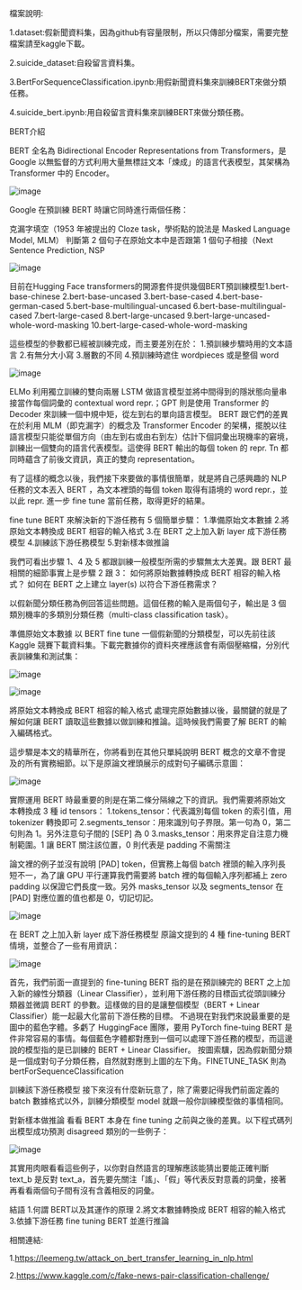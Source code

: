 檔案說明:

1.dataset:假新聞資料集，因為github有容量限制，所以只傳部分檔案，需要完整檔案請至kaggle下載。 

2.suicide_dataset:自殺留言資料集。

3.BertForSequenceClassification.ipynb:用假新聞資料集來訓練BERT來做分類任務。

4.suicide_bert.ipynb:用自殺留言資料集來訓練BERT來做分類任務。

BERT介紹

BERT 全名為 Bidirectional Encoder Representations from Transformers，是 Google 以無監督的方式利用大量無標註文本「煉成」的語言代表模型，其架構為 Transformer 中的 Encoder。

![image](https://leemeng.tw/images/bert/bert-intro.jpg)

Google 在預訓練 BERT 時讓它同時進行兩個任務：

克漏字填空（1953 年被提出的 Cloze task，學術點的說法是 Masked Language Model, MLM）
判斷第 2 個句子在原始文本中是否跟第 1 個句子相接（Next Sentence Prediction, NSP

![image](https://leemeng.tw/images/bert/bert-pretrain-tasks.jpg)


目前在Hugging Face transformers的開源套件提供幾個BERT預訓練模型1.bert-base-chinese 
2.bert-base-uncased
3.bert-base-cased
4.bert-base-german-cased
5.bert-base-multilingual-uncased
6.bert-base-multilingual-cased
7.bert-large-cased
8.bert-large-uncased
9.bert-large-uncased-whole-word-masking
10.bert-large-cased-whole-word-masking

這些模型的參數都已經被訓練完成，而主要差別在於：
1.預訓練步驟時用的文本語言
2.有無分大小寫
3.層數的不同
4.預訓練時遮住 wordpieces 或是整個 word

![image](https://leemeng.tw/images/bert/bert_elmo_gpt.jpg)

ELMo 利用獨立訓練的雙向兩層 LSTM 做語言模型並將中間得到的隱狀態向量串接當作每個詞彙的 contextual word repr.；GPT 則是使用 Transformer 的 Decoder 來訓練一個中規中矩，從左到右的單向語言模型。
BERT 跟它們的差異在於利用 MLM（即克漏字）的概念及 Transformer Encoder 的架構，擺脫以往語言模型只能從單個方向（由左到右或由右到左）估計下個詞彙出現機率的窘境，訓練出一個雙向的語言代表模型。這使得 BERT 輸出的每個 token 的 repr. Tn 都同時蘊含了前後文資訊，真正的雙向 representation。

有了這樣的概念以後，我們接下來要做的事情很簡單，就是將自己感興趣的 NLP 任務的文本丟入 BERT ，為文本裡頭的每個 token 取得有語境的 word repr.，並以此 repr. 進一步 fine tune 當前任務，取得更好的結果。

fine tune BERT 來解決新的下游任務有 5 個簡單步驟：
1.準備原始文本數據
2.將原始文本轉換成 BERT 相容的輸入格式
3.在 BERT 之上加入新 layer 成下游任務模型
4.訓練該下游任務模型
5.對新樣本做推論

我們可看出步驟 1、4 及 5 都跟訓練一般模型所需的步驟無太大差異。跟 BERT 最相關的細節事實上是步驟 2 跟 3：
如何將原始數據轉換成 BERT 相容的輸入格式？
如何在 BERT 之上建立 layer(s) 以符合下游任務需求？

以假新聞分類任務為例回答這些問題。這個任務的輸入是兩個句子，輸出是 3 個類別機率的多類別分類任務（multi-class classification task）。

準備原始文本數據
以 BERT fine tune 一個假新聞的分類模型，可以先前往該 Kaggle 競賽下載資料集。下載完數據你的資料夾裡應該會有兩個壓縮檔，分別代表訓練集和測試集：

![image](https://leemeng.tw/images/bert/df_train.jpg)

![image](https://leemeng.tw/images/bert/df_test.jpg)

將原始文本轉換成 BERT 相容的輸入格式
處理完原始數據以後，最關鍵的就是了解如何讓 BERT 讀取這些數據以做訓練和推論。這時候我們需要了解 BERT 的輸入編碼格式。

這步驟是本文的精華所在，你將看到在其他只單純說明 BERT 概念的文章不會提及的所有實務細節。以下是原論文裡頭展示的成對句子編碼示意圖：

![image](https://leemeng.tw/images/bert/practical_bert_encoding_for_pytorch.jpg)

實際運用 BERT 時最重要的則是在第二條分隔線之下的資訊。我們需要將原始文本轉換成 3 種 id tensors：
1.tokens_tensor：代表識別每個 token 的索引值，用 tokenizer 轉換即可
2.segments_tensor：用來識別句子界限。第一句為 0，第二句則為 1。另外注意句子間的 [SEP] 為 0
3.masks_tensor：用來界定自注意力機制範圍。1 讓 BERT 關注該位置，0 則代表是 padding 不需關注

論文裡的例子並沒有說明 [PAD] token，但實務上每個 batch 裡頭的輸入序列長短不一，為了讓 GPU 平行運算我們需要將 batch 裡的每個輸入序列都補上 zero padding 以保證它們長度一致。另外 masks_tensor 以及 segments_tensor 在 [PAD] 對應位置的值也都是 0，切記切記。

![image](https://leemeng.tw/images/bert/from_raw_data_to_bert_compatible.jpg)

在 BERT 之上加入新 layer 成下游任務模型
原論文提到的 4 種 fine-tuning BERT 情境，並整合了一些有用資訊：

![image](https://leemeng.tw/images/bert/bert_fine_tuning_tasks.jpg)

首先，我們前面一直提到的 fine-tuning BERT 指的是在預訓練完的 BERT 之上加入新的線性分類器（Linear Classifier），並利用下游任務的目標函式從頭訓練分類器並微調 BERT 的參數。這樣做的目的是讓整個模型（BERT + Linear Classifier）能一起最大化當前下游任務的目標。
不過現在對我們來說最重要的是圖中的藍色字體。多虧了 HuggingFace 團隊，要用 PyTorch fine-tuing BERT 是件非常容易的事情。每個藍色字體都對應到一個可以處理下游任務的模型，而這邊說的模型指的是已訓練的 BERT + Linear Classifier。
按圖索驥，因為假新聞分類是一個成對句子分類任務，自然就對應到上圖的左下角。FINETUNE_TASK 則為 bertForSequenceClassification

訓練該下游任務模型
接下來沒有什麼新玩意了，除了需要記得我們前面定義的 batch 數據格式以外，訓練分類模型 model 就跟一般你訓練模型做的事情相同。

對新樣本做推論
看看 BERT 本身在 fine tuning 之前與之後的差異。以下程式碼列出模型成功預測 disagreed 類別的一些例子：

![image](https://leemeng.tw/images/bert/disagreed_df.jpg)

其實用肉眼看看這些例子，以你對自然語言的理解應該能猜出要能正確判斷 text_b 是反對 text_a，首先要先關注「謠」、「假」等代表反對意義的詞彙，接著再看看兩個句子間有沒有含義相反的詞彙。

結語
1.何謂 BERT以及其運作的原理
2.將文本數據轉換成 BERT 相容的輸入格式
3.依據下游任務 fine tuning BERT 並進行推論


相關連結:

1.https://leemeng.tw/attack_on_bert_transfer_learning_in_nlp.html

2.https://www.kaggle.com/c/fake-news-pair-classification-challenge/
